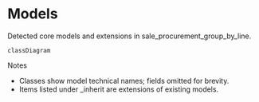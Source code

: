 # Models

Detected core models and extensions in sale_procurement_group_by_line.

```mermaid
classDiagram
```

Notes
- Classes show model technical names; fields omitted for brevity.
- Items listed under _inherit are extensions of existing models.
